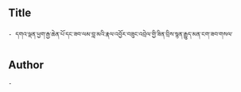 ## Title
	- དགའ་ལྡན་ཕྱག་རྒྱ་ཆེན་པོ་དང་ཟབ་ལམ་བླ་མའི་རྣལ་འབྱོར་བཟུང་འབྲེལ་གྱི་ཟིན་བྲིས་སྙན་རྒྱུད་མན་ངག་ཟབ་གསལ་

## Author
	- 

